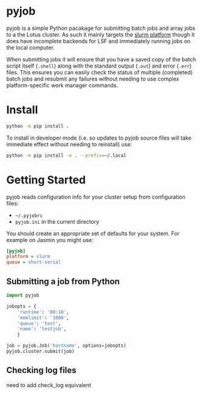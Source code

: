# pyjob

pyjob is a simple Python pacakage for submitting batch jobs and array jobs to a
the Lotus cluster. As such it mainly targets the [slurm platform](https://slurm.schedmd.com/)
though it does have incomplete backends for LSF and immediately running jobs on
the local computer.

When submitting jobs it will ensure that you have a saved copy of the batch script
itself (`.shell`) along with the standard output (`.out`) and error (`.err`) files.
This ensures you can easily check the status of multiple (completed) batch jobs and
resubmit any failures without needing to use complex platform-specific work manager
commands.

# Install

```bash
python -m pip install .
```

To install in developer mode (i.e. so updates to pyjob source files will take
immediate effect without needing to reinstall) use:
```bash
python -m pip install -e . --prefix=~/.local
```

# Getting Started

pyjob reads configuration info for your cluster setup from configuration files:
* `~/.pyjobrc`
* `pyjob.ini` in the current directory

You should create an appropriate set of defaults for your system. For example on
Jasmin you might use:
```ini
[pyjob]
platform = slurm
queue = short-serial
```

## Submitting a job from Python

```python
import pyjob

jobopts = {
    'runtime': '00:10',
    'memlimit': '1000',
    'queue': 'test',
    'name': 'testjob',
    }

job = pyjob.Job('hostname', options=jobopts)
pyjob.cluster.submit(job)

```

## Checking log files

need to add check_log equivalent
